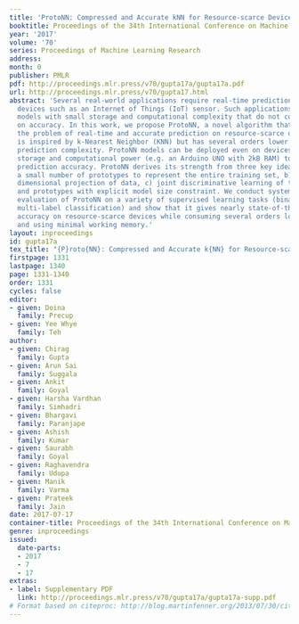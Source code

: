 ```yaml
---
title: 'ProtoNN: Compressed and Accurate kNN for Resource-scarce Devices'
booktitle: Proceedings of the 34th International Conference on Machine Learning
year: '2017'
volume: '70'
series: Proceedings of Machine Learning Research
address: 
month: 0
publisher: PMLR
pdf: http://proceedings.mlr.press/v70/gupta17a/gupta17a.pdf
url: http://proceedings.mlr.press/v70/gupta17.html
abstract: 'Several real-world applications require real-time prediction on resource-scarce
  devices such as an Internet of Things (IoT) sensor. Such applications demand prediction
  models with small storage and computational complexity that do not compromise significantly
  on accuracy. In this work, we propose ProtoNN, a novel algorithm that addresses
  the problem of real-time and accurate prediction on resource-scarce devices. ProtoNN
  is inspired by k-Nearest Neighbor (KNN) but has several orders lower storage and
  prediction complexity. ProtoNN models can be deployed even on devices with puny
  storage and computational power (e.g. an Arduino UNO with 2kB RAM) to get excellent
  prediction accuracy. ProtoNN derives its strength from three key ideas: a) learning
  a small number of prototypes to represent the entire training set, b) sparse low
  dimensional projection of data, c) joint discriminative learning of the projection
  and prototypes with explicit model size constraint. We conduct systematic empirical
  evaluation of ProtoNN on a variety of supervised learning tasks (binary, multi-class,
  multi-label classification) and show that it gives nearly state-of-the-art prediction
  accuracy on resource-scarce devices while consuming several orders lower storage,
  and using minimal working memory.'
layout: inproceedings
id: gupta17a
tex_title: "{P}roto{NN}: Compressed and Accurate k{NN} for Resource-scarce Devices"
firstpage: 1331
lastpage: 1340
page: 1331-1340
order: 1331
cycles: false
editor:
- given: Doina
  family: Precup
- given: Yee Whye
  family: Teh
author:
- given: Chirag
  family: Gupta
- given: Arun Sai
  family: Suggala
- given: Ankit
  family: Goyal
- given: Harsha Vardhan
  family: Simhadri
- given: Bhargavi
  family: Paranjape
- given: Ashish
  family: Kumar
- given: Saurabh
  family: Goyal
- given: Raghavendra
  family: Udupa
- given: Manik
  family: Varma
- given: Prateek
  family: Jain
date: 2017-07-17
container-title: Proceedings of the 34th International Conference on Machine Learning
genre: inproceedings
issued:
  date-parts:
  - 2017
  - 7
  - 17
extras:
- label: Supplementary PDF
  link: http://proceedings.mlr.press/v70/gupta17a/gupta17a-supp.pdf
# Format based on citeproc: http://blog.martinfenner.org/2013/07/30/citeproc-yaml-for-bibliographies/
---
```

